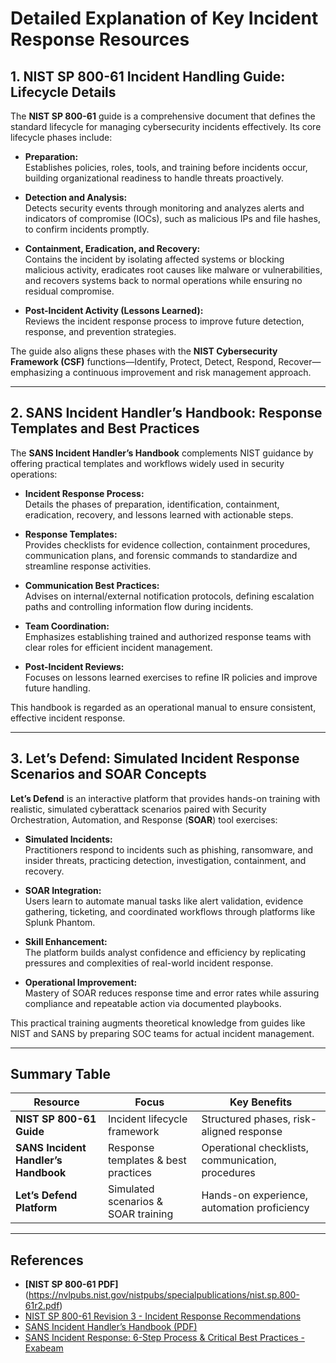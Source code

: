 # Detailed Explanation of Key Incident Response Resources

## 1. NIST SP 800-61 Incident Handling Guide: Lifecycle Details

The **NIST SP 800-61** guide is a comprehensive document that defines the standard lifecycle for managing cybersecurity incidents effectively. Its core lifecycle phases include:

- **Preparation:**  
  Establishes policies, roles, tools, and training before incidents occur, building organizational readiness to handle threats proactively.

- **Detection and Analysis:**  
  Detects security events through monitoring and analyzes alerts and indicators of compromise (IOCs), such as malicious IPs and file hashes, to confirm incidents promptly.

- **Containment, Eradication, and Recovery:**  
  Contains the incident by isolating affected systems or blocking malicious activity, eradicates root causes like malware or vulnerabilities, and recovers systems back to normal operations while ensuring no residual compromise.

- **Post-Incident Activity (Lessons Learned):**  
  Reviews the incident response process to improve future detection, response, and prevention strategies.

The guide also aligns these phases with the **NIST Cybersecurity Framework (CSF)** functions—Identify, Protect, Detect, Respond, Recover—emphasizing a continuous improvement and risk management approach.

---

## 2. SANS Incident Handler’s Handbook: Response Templates and Best Practices

The **SANS Incident Handler’s Handbook** complements NIST guidance by offering practical templates and workflows widely used in security operations:

- **Incident Response Process:**  
  Details the phases of preparation, identification, containment, eradication, recovery, and lessons learned with actionable steps.

- **Response Templates:**  
  Provides checklists for evidence collection, containment procedures, communication plans, and forensic commands to standardize and streamline response activities.

- **Communication Best Practices:**  
  Advises on internal/external notification protocols, defining escalation paths and controlling information flow during incidents.

- **Team Coordination:**  
  Emphasizes establishing trained and authorized response teams with clear roles for efficient incident management.

- **Post-Incident Reviews:**  
  Focuses on lessons learned exercises to refine IR policies and improve future handling.

This handbook is regarded as an operational manual to ensure consistent, effective incident response.

---

## 3. Let’s Defend: Simulated Incident Response Scenarios and SOAR Concepts

**Let’s Defend** is an interactive platform that provides hands-on training with realistic, simulated cyberattack scenarios paired with Security Orchestration, Automation, and Response (**SOAR**) tool exercises:

- **Simulated Incidents:**  
  Practitioners respond to incidents such as phishing, ransomware, and insider threats, practicing detection, investigation, containment, and recovery.

- **SOAR Integration:**  
  Users learn to automate manual tasks like alert validation, evidence gathering, ticketing, and coordinated workflows through platforms like Splunk Phantom.

- **Skill Enhancement:**  
  The platform builds analyst confidence and efficiency by replicating pressures and complexities of real-world incident response.

- **Operational Improvement:**  
  Mastery of SOAR reduces response time and error rates while assuring compliance and repeatable action via documented playbooks.

This practical training augments theoretical knowledge from guides like NIST and SANS by preparing SOC teams for actual incident management.

---

## Summary Table

| Resource                     | Focus                                 | Key Benefits                                   |
|------------------------------|-------------------------------------|------------------------------------------------|
| **NIST SP 800-61 Guide**      | Incident lifecycle framework          | Structured phases, risk-aligned response       |
| **SANS Incident Handler’s Handbook** | Response templates & best practices | Operational checklists, communication, procedures |
| **Let’s Defend Platform**     | Simulated scenarios & SOAR training  | Hands-on experience, automation proficiency    |

---
## References
- **[NIST SP 800-61 PDF]** (https://nvlpubs.nist.gov/nistpubs/specialpublications/nist.sp.800-61r2.pdf)
- [NIST SP 800-61 Revision 3 - Incident Response Recommendations](https://industrialcyber.co/nist/nist-publishes-sp-800-61-rev-3-overhauling-incident-response-guidance-for-csf-2-0/)
- [SANS Incident Handler’s Handbook (PDF)](https://dl.icdst.org/pdfs/files3/d60a0c473353813ed1f32c4faefedbd6.pdf)
- [SANS Incident Response: 6-Step Process & Critical Best Practices - Exabeam](https://www.exabeam.com/explainers/incident-response/sans-incident-response-6-step-process-critical-best-practices/)
